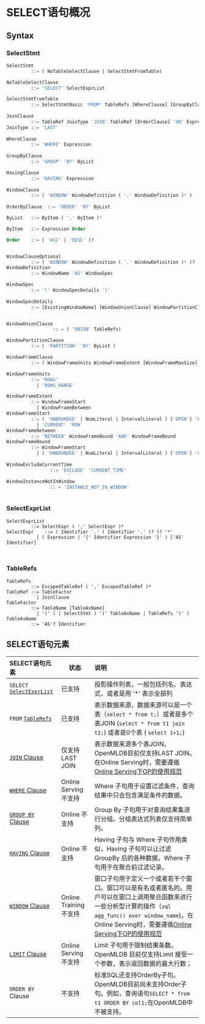 # SELECT语句概况

## Syntax

### SelectStmt

```sql
SelectStmt
         ::= ( NoTableSelectClause | SelectStmtFromTable) 

NoTableSelectClause
         ::= 'SELECT' SelectExprList      

SelectStmtFromTable
         ::= SelectStmtBasic 'FROM' TableRefs [WhereClause] [GroupByClause] [HavingClause] [WindowClause] [OrderByClause] [LimitClause]
           
JoinClause
         ::= TableRef JoinType 'JOIN' TableRef [OrderClause] 'ON' Expression 
JoinType ::= 'LAST'           
         
WhereClause
         ::= 'WHERE' Expression
         
GroupByClause
         ::= 'GROUP' 'BY' ByList

HavingClause
         ::= 'HAVING' Expression 
         
WindowClause
         ::= ( 'WINDOW' WindowDefinition ( ',' WindowDefinition )* )   
         
OrderByClause  ::= 'ORDER' 'BY' ByList   

ByList   ::= ByItem ( ',' ByItem )*

ByItem   ::= Expression Order

Order    ::= ( 'ASC' | 'DESC' )?


WindowClauseOptional
         ::= ( 'WINDOW' WindowDefinition ( ',' WindowDefinition )* )?
WindowDefinition
         ::= WindowName 'AS' WindowSpec

WindowSpec
         ::= '(' WindowSpecDetails ')'   
         
WindowSpecDetails
         ::= [ExistingWindowName] [WindowUnionClause] WindowPartitionClause WindowFrameClause [WindowExcludeCurrentTime] [WindowInstanceNotInWindow]


WindowUnionClause
				 :: = ( 'UNION' TableRefs)

WindowPartitionClause
         ::= ( 'PARTITION' 'BY' ByList ) 

WindowFrameClause
         ::= ( WindowFrameUnits WindowFrameExtent [WindowFrameMaxSize]) 

WindowFrameUnits
         ::= 'ROWS'
           | 'ROWS_RANGE'         

WindowFrameExtent
         ::= WindowFrameStart
           | WindowFrameBetween
WindowFrameStart
         ::= ( 'UNBOUNDED' | NumLiteral | IntervalLiteral ) ['OPEN'] 'PRECEDING'
           | 'CURRENT' 'ROW'
WindowFrameBetween
         ::= 'BETWEEN' WindowFrameBound 'AND' WindowFrameBound
WindowFrameBound
         ::= WindowFrameStart
           | ( 'UNBOUNDED' | NumLiteral | IntervalLiteral ) ['OPEN'] 'FOLLOWING'  
           
WindowExcludeCurrentTime 
				::= 'EXCLUDE' 'CURRENT_TIME'      

WindowInstanceNotInWindow
				:: = 'INSTANCE_NOT_IN_WINDOW'
				
```

### SelectExprList

```
SelectExprList
         ::= SelectExpr ( ',' SelectExpr )*
SelectExpr    ::= ( Identifier '.' ( Identifier '.' )? )? '*'
           | ( Expression | '{' Identifier Expression '}' ) ['AS' Identifier]
           
           
```

### TableRefs

```
TableRefs
         ::= EscapedTableRef ( ',' EscapedTableRef )*
TableRef ::= TableFactor
           | JoinClause
TableFactor
         ::= TableName [TableAsName]
           | '(' ( ( SelectStmt ) ')' TableAsName | TableRefs ')' )
TableAsName
         ::= 'AS'? Identifier
```

## SELECT语句元素

| SELECT语句元素                                 | 状态                   | 说明                                                         |
| :--------------------------------------------- | ---------------------- | :----------------------------------------------------------- |
| `SELECT` [`SelectExprList`](#selectexprlist)   | 已支持                 | 投影操作列表，一般包括列名、表达式，或者是用 '*' 表示全部列  |
| `FROM` [`TableRefs`](#tablerefs)               | 已支持                 | 表示数据来源，数据来源可以是一个表（`select * from t;`）或者是多个表JOIN (`select * from t1 join t2;`) 或者是0个表 ( `select 1+1;`) |
| [`JOIN` Clause](../dql/JOIN_CLAUSE.md)         | 仅支持LAST JOIN        | 表示数据来源多个表JOIN。OpenMLDB目前仅支持LAST JOIN。在Online Serving时，需要遵循[Online Serving下OP的使用规范](../deployment_manage/ONLINE_SERVING_REQUIREMENTS.md) |
| [`WHERE` Clause](../dql/WHERE_CLAUSE.md)       | Online Serving不支持   | Where 子句用于设置过滤条件，查询结果中只会包含满足条件的数据。 |
| [`GROUP BY` Clause](../dql/GROUP_BY_CLAUSE.md) | Online 不支持          | Group By 子句用于对查询结果集进行分组。分组表达式列表仅支持简单列。 |
| [`HAVING` Clause](../dql/HAVING_CLAUSE.md)     | Online 不支持          | Having 子句与 Where 子句作用类似，Having 子句可以让过滤 GroupBy 后的各种数据，Where 子句用于在聚合前过滤记录。 |
| [`WINDOW` Clause](../dql/WINDOW_CLAUSE.md)     | Online Training 不支持 | 窗口子句用于定义一个或者若干个窗口。窗口可以是有名或者匿名的。用户可以在窗口上调用聚合函数来进行一些分析型计算的操作（```sql agg_func() over window_name```)。在Online Serving时，需要遵循[Online Serving下OP的使用规范](../deployment_manage/ONLINE_SERVING_REQUIREMENTS.md) |
| [`LIMIT` Clause](../dql/LIMIT_CLAUSE.md)       | Online Serving不支持   | Limit 子句用于限制结果条数。OpenMLDB 目前仅支持Limit 接受一个参数，表示返回数据的最大行数； |
| `ORDER BY` Clause                              | 不支持                 | 标准SQL还支持OrderBy子句。OpenMLDB目前尚未支持Order子句。例如，查询语句`SELECT * from t1 ORDER BY col1;`在OpenMLDB中不被支持。 |

